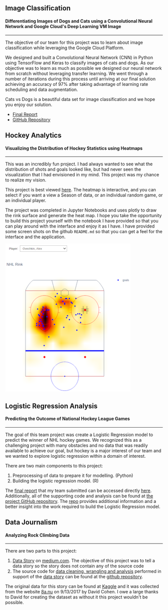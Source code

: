 <!--
.. title: Portfolio
.. slug: portfolio
.. date: 2020-04-15 12:05:39 UTC-06:00
.. tags:
.. category:
.. link:
.. description:
.. type: text
-->

## Image Classification

#### Differentiating Images of Dogs and Cats using a Convolutional Neural Network and Google Cloud's Deep Learning VM Image

---

The objective of our team for this project was to learn about image classification while leveraging the Google Cloud Platform. 

We designed and built a Convolutional Neural Network (CNN) in Python using TensorFlow and Keras to classify images of cats and dogs. As our objective was to learn as much as possible we designed our neural network from scratch without leveraging transfer learning. We went through a number of iterations during this process until arriving at our final solution achieving an accuracy of 97% after taking advantage of learning rate scheduling and data augmentation.

Cats vs Dogs is a beautiful data set for image classification and we hope you enjoy our solution.

* [Final Report](link://slug/dogs-vs-cats-final)
* [GitHub Repository](https://github.com/m-dodd/dog-vs-cats)



## Hockey Analytics

#### Visualizing the Distribution of Hockey Statistics using Heatmaps

---

This was an incredibly fun project. I had always wanted to see what the distribution of shots and goals looked like, but had never seen the visualization that I had envisioned in my mind. This project was my chance to realize my vision.

This project is best viewed [here](https://github.com/m-dodd/nhl-heatmap). The heatmap is interactive, and you can select if you want a view a Season of data, or an individual random game, or an individual player.

The project was completed in Jupyter Notebooks and uses plotly to draw the rink surface and generate the heat map. I hope you take the opportunity to build this project yourself with the notebook I have provided so that you can play around with the interface and enjoy it as I have. I have provided some screen shots on the github `README.md` so that you can get a feel for the interface and the application.

![Ovechkin](/images/ovechkin-crop.png)





## Logistic Regression Analysis

#### Predicting the Outcome of National Hockey League Games

---

The goal of this team project was create a Logistic Regression model to predict the winner of NHL hockey games. We recognized this as a challenging project with many obstacles and no data that was readily available to achieve our goal, but hockey is a major interest of our team and we wanted to explore logistic regression within a domain of interest.

There are two main components to this project:

1. Preprocessing of data to prepare it for modelling. (Python)
2. Building the logistic regression model. (R)

The [final report](link://slug/nhl-prediction) that my team submitted can be accessed directly [here](link://slug/nhl-prediction). Additionally, all of the supporting code and analysis can be found at [the project GitHub repository](https://github.com/m-dodd/nhl-prediction). The [repo](https://github.com/m-dodd/nhl-prediction) provides additional information and a better insight into the work required to build the Logistic Regression model.



## Data Journalism

#### Analyzing Rock Climbing Data

---

There are two parts to this project:

1. [Data Story](https://medium.com/@buckthecanuck/climb-through-the-data-with-me-80fb144ea408) on [medium.com](https://medium.com/@buckthecanuck/climb-through-the-data-with-me-80fb144ea408). The objective of this project was to tell a data story so the story does not contain any of the source code
2. The source code for [data cleaning, wrangling and analysis](https://github.com/m-dodd/rock-climbing) performed in support of the [data story](https://medium.com/@buckthecanuck/climb-through-the-data-with-me-80fb144ea408) can be found at the [github repository](https://github.com/m-dodd/rock-climbing).

The original data for this story can be found at [Kaggle](https://www.kaggle.com/dcohen21/8anu-climbing-logbook) and it was collected from the website [8a.nu](https://www.8a.nu/) on 9/13/2017 by David Cohen. I owe a large thanks to David for creating the dataset as without it this project wouldn't be possible.